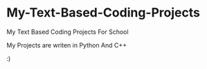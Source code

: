 # My-Text-Based-Coding-Projects
My Text Based Coding Projects For School


My Projects are writen in Python And C++

:)
